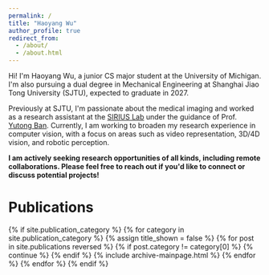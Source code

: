 ```yaml
---
permalink: /
title: "Haoyang Wu"
author_profile: true
redirect_from: 
  - /about/
  - /about.html
---
```


Hi! I'm Haoyang Wu, a junior CS major student at the University of Michigan. I'm also pursuing a dual degree in Mechanical Engineering at Shanghai Jiao Tong University (SJTU), expected to graduate in 2027.

Previously at SJTU, I'm passionate about the medical imaging and worked as a research assistant at the [SIRIUS Lab](https://banyutong.github.io/sirius_lab_website/index.html#research) under the guidance of Prof. [Yutong Ban](https://people.csail.mit.edu/yban/). Currently, I am working to broaden my research experience in computer vision, with a focus on areas such as video representation, 3D/4D vision, and robotic perception.

**I am actively seeking research opportunities of all kinds, including remote collaborations. Please feel free to reach out if you'd like to connect or discuss potential projects!**

# Publications

{% if site.publication_category %}
{% for category in site.publication_category  %}
{% assign title_shown = false %}
{% for post in site.publications reversed %}
{% if post.category != category[0] %}
{% continue %}
{% endif %}
{% include archive-mainpage.html %}
{% endfor %}
{% endfor %}
{% endif %}